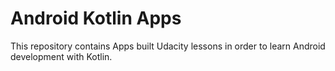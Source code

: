 # Android Kotlin Apps
This repository contains Apps built Udacity lessons in order to learn Android development with Kotlin.